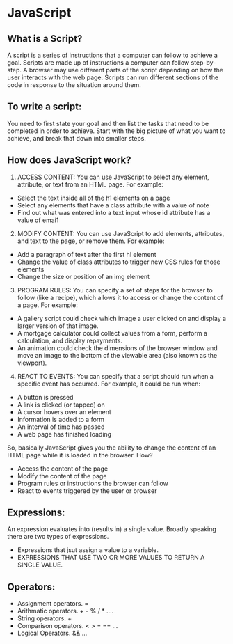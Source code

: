 # JavaScript 

## What is a Script?
 A script is a series of instructions that a computer can follow to achieve a goal. Scripts are made up of instructions a computer can follow step-by-step. A browser may use different parts of the script depending on how the user interacts with the web page. Scripts can run different sections of the code in response to the situation around them.

## To write a script:
 You need to first state your goal and then list the tasks that need to be completed in order to achieve. Start with the big picture of what you want to achieve, and break that down into smaller steps. 


## How does JavaScript work?
1. ACCESS CONTENT:
  You can use JavaScript to select any element, attribute, or text from an HTML page. For example:
 * Select the text inside all of the h1 elements on a page
 * Select any elements that have a class attribute with a value of note
 * Find out what was entered into a text input whose id attribute has a value of emai1 

2. MODIFY CONTENT:
 You can use JavaScript to add elements, attributes, and text to the page, or remove them. For example:
 * Add a paragraph of text after the first hl element
 * Change the value of class attributes to trigger new CSS rules for those elements
 * Change the size or position of an img element

3. PROGRAM RULES:
 You can specify a set of steps for the browser to follow (like a recipe), which allows it to access or change the content of a page. For example:
 * A gallery script could check which image a user clicked on and display a larger version of that image.
 * A mortgage calculator could collect values from a form, perform a calculation, and display repayments.
 * An animation could check the dimensions of the browser window and move an image to the bottom of the viewable area (also known as the viewport). 

4. REACT TO EVENTS:
 You can specify that a script should run when a specific event has occurred. For example, it could be run when:
 * A button is pressed
 * A link is clicked (or tapped) on
 * A cursor hovers over an element
 * Information is added to a form
 * An interval of time has passed
 * A web page has finished loading

So, basically JavaScript gives you the ability to change the content of an HTML page while it is loaded in the browser. How?
 - Access the content of the page
 - Modify the content of the page
 - Program rules or instructions the browser can follow
 - React to events triggered by the user or browser

## Expressions:
An expression evaluates into (results in) a single value. Broadly speaking there are two types of expressions.
 * Expressions that jsut assign a value to a variable.
 * EXPRESSIONS THAT USE TWO OR MORE VALUES TO RETURN A SINGLE VALUE.

 ## Operators:
  * Assignment operators. =
  * Arithmatic operators. + - % / * ....
  * String operators. + 
  * Comparison operators. < > = == ...
  * Logical Operators. && ...